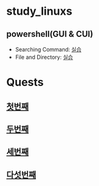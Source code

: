 # study_linuxs
## powershell(GUI & CUI)
- Searching Command: [실습](codes/Quests/10.PowerShell.sh)
- File and Directory: [실습](codes/Quests/20_control.file.sh)

# Quests 
## [첫번째](cod)<br>
## [두번째](https://github.com/zeldaim/study_linuxs/blob/main/codes/10_basic_linux_commands.m)<br>
## [세번째]()
## [다섯번째](codes/Quests/51_linux_practice_problems.md)